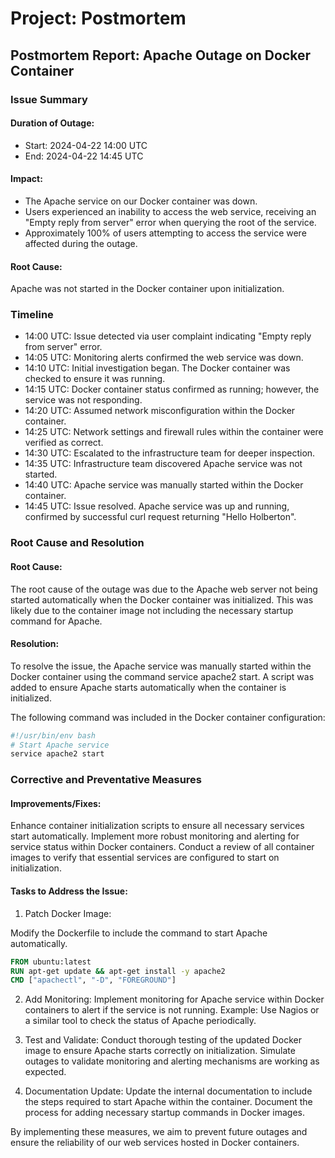 # Project: Postmortem

## Postmortem Report: Apache Outage on Docker Container

### Issue Summary
#### Duration of Outage:
* Start: 2024-04-22 14:00 UTC
* End: 2024-04-22 14:45 UTC

#### Impact:
* The Apache service on our Docker container was down.
* Users experienced an inability to access the web service, receiving an "Empty reply from server" error when querying the root of the service.
* Approximately 100% of users attempting to access the service were affected during the outage.

#### Root Cause:
Apache was not started in the Docker container upon initialization.


### Timeline
* 14:00 UTC: Issue detected via user complaint indicating "Empty reply from server" error.
* 14:05 UTC: Monitoring alerts confirmed the web service was down.
* 14:10 UTC: Initial investigation began. The Docker container was checked to ensure it was running.
* 14:15 UTC: Docker container status confirmed as running; however, the service was not responding.
* 14:20 UTC: Assumed network misconfiguration within the Docker container.
* 14:25 UTC: Network settings and firewall rules within the container were verified as correct.
* 14:30 UTC: Escalated to the infrastructure team for deeper inspection.
* 14:35 UTC: Infrastructure team discovered Apache service was not started.
* 14:40 UTC: Apache service was manually started within the Docker container.
* 14:45 UTC: Issue resolved. Apache service was up and running, confirmed by successful curl request returning "Hello Holberton".


### Root Cause and Resolution
#### Root Cause:
The root cause of the outage was due to the Apache web server not being started automatically when the Docker container was initialized.
This was likely due to the container image not including the necessary startup command for Apache.

#### Resolution:
To resolve the issue, the Apache service was manually started within the Docker container using the command service apache2 start.
A script was added to ensure Apache starts automatically when the container is initialized. 

The following command was included in the Docker container configuration:
```bash
#!/usr/bin/env bash
# Start Apache service
service apache2 start
```

### Corrective and Preventative Measures
#### Improvements/Fixes:
Enhance container initialization scripts to ensure all necessary services start automatically.
Implement more robust monitoring and alerting for service status within Docker containers.
Conduct a review of all container images to verify that essential services are configured to start on initialization.

#### Tasks to Address the Issue:
1. Patch Docker Image:

Modify the Dockerfile to include the command to start Apache automatically.
```dockerfile
FROM ubuntu:latest
RUN apt-get update && apt-get install -y apache2
CMD ["apachectl", "-D", "FOREGROUND"]
```

2. Add Monitoring:
Implement monitoring for Apache service within Docker containers to alert if the service is not running.
Example: Use Nagios or a similar tool to check the status of Apache periodically.

3. Test and Validate:
Conduct thorough testing of the updated Docker image to ensure Apache starts correctly on initialization.
Simulate outages to validate monitoring and alerting mechanisms are working as expected.

4. Documentation Update:
Update the internal documentation to include the steps required to start Apache within the container.
Document the process for adding necessary startup commands in Docker images.

By implementing these measures, we aim to prevent future outages and ensure the reliability of our web services hosted in Docker containers.

